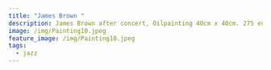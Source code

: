 ```yaml
---
title: "James Brown "
description: James Brown after concert, Oilpainting 40cm x 40cm. 275 euro
image: /img/Painting10.jpeg
feature_image: /img/Painting10.jpeg
tags:
  - jazz
---
```

